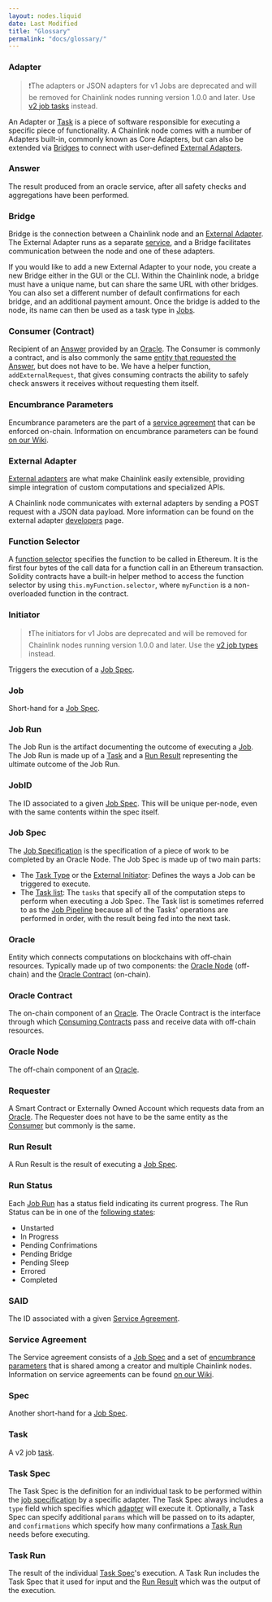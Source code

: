 ```yaml
---
layout: nodes.liquid
date: Last Modified
title: "Glossary"
permalink: "docs/glossary/"
---
```

### Adapter

> ❗️The adapters or JSON adapters for v1 Jobs are deprecated and will be removed for Chainlink nodes running version 1.0.0 and later. Use [v2 job tasks](/docs/tasks) instead.

An Adapter or [Task](#task) is a piece of software responsible for executing a specific piece of functionality. A Chainlink node comes with a number of Adapters built-in, commonly known as Core Adapters, but can also be extended via [Bridges](/docs/node-operators/) to connect with user-defined [External Adapters](#external-adapter).

### Answer

The result produced from an oracle service, after all safety checks and aggregations have been performed.

### Bridge

Bridge is the connection between a Chainlink node and an [External Adapter](#external-adapter). The External Adapter runs as a separate [service](https://en.wikipedia.org/wiki/Service-oriented_architecture), and a Bridge facilitates communication between the node and one of these adapters.

If you would like to add a new External Adapter to your node, you create a new Bridge either in the GUI or the CLI. Within the Chainlink node, a bridge must have a unique name, but can share the same URL with other bridges. You can also set a different number of default confirmations for each bridge, and an additional payment amount. Once the bridge is added to the node, its name can then be used as a task type in [Jobs](../jobs/).

### Consumer (Contract)

Recipient of an [Answer](#answer) provided by an [Oracle](#oracle). The Consumer is commonly a contract, and is also commonly the same [entity that requested the Answer](#requester), but does not have to be. We have a helper function, `
addExternalRequest`, that gives consuming contracts the ability to safely check answers it receives without requesting them itself.

### Encumbrance Parameters

Encumbrance parameters are the part of a [service agreement](#service-agreement) that can be enforced on-chain. Information on encumbrance parameters can be found <a href="https://github.com/smartcontractkit/chainlink/wiki/Service-Agreements-and-the-Coordinator-Contract" target="_blank">on our Wiki</a>.

### External Adapter

[External adapters](https://github.com/smartcontractkit/chainlink/wiki/External-Adapters) are what make Chainlink easily extensible, providing simple integration of custom computations and specialized APIs.

A Chainlink node communicates with external adapters by sending a POST request with a JSON data payload. More information can be found on the external adapter [developers](../developers/) page.

### Function Selector

A [function selector](https://docs.soliditylang.org/en/develop/abi-spec.html#function-selector) specifies the function to be called in Ethereum. It is the first four bytes of the call data for a function call in an Ethereum transaction. Solidity contracts have a built-in helper method to access the function selector by using `this.myFunction.selector`, where `myFunction` is a non-overloaded function in the contract.

### Initiator

> ❗️The initiators for v1 Jobs are deprecated and will be removed for Chainlink nodes running version 1.0.0 and later. Use the [v2 job types](/docs/jobs) instead.

Triggers the execution of a [Job Spec](#job-spec).

### Job

Short-hand for a [Job Spec](#job-spec).

### Job Run

The Job Run is the artifact documenting the outcome of executing a [Job](#job). The Job Run is made up of a [Task](#task) and a [Run Result](#run-result) representing the ultimate outcome of the Job Run.

### JobID

The ID associated to a given [Job Spec](#job-spec). This will be unique per-node, even with the same contents within the spec itself.

### Job Spec

The [Job Specification](../jobs/) is the specification of a piece of work to be completed by an Oracle Node. The Job Spec is made up of two main parts:

- The [Task Type](/docs/jobs/#shared-fields) or the [External Initiator](/docs/external-initiators-introduction/): Defines the ways a Job can be triggered to execute.
- The [Task list](#task-spec): The `tasks` that specify all of the computation steps to perform when executing a Job Spec. The Task list is sometimes referred to as the [Job Pipeline](/docs/jobs/task-types/pipelines/) because all of the Tasks' operations are performed in order, with the result being fed into the next task.

### Oracle

Entity which connects computations on blockchains with off-chain resources. Typically made up of two components: the [Oracle Node](#oracle-node) (off-chain) and the [Oracle Contract](#oracle-contract) (on-chain).

### Oracle Contract

The on-chain component of an [Oracle](#oracle). The Oracle Contract is the interface through which [Consuming Contracts](#consumer-contract) pass and receive data with off-chain resources.

### Oracle Node

The off-chain component of an [Oracle](#oracle).

### Requester

A Smart Contract or Externally Owned Account which requests data from an [Oracle](#oracle). The Requester does not have to be the same entity as the [Consumer](#consumer-contract) but commonly is the same.

### Run Result

A Run Result is the result of executing a [Job Spec](#job-spec).

### Run Status

Each [Job Run](#job) has a status field indicating its current progress. The Run Status can be in one of the [following states](https://godoc.org/github.com/smartcontractkit/chainlink/core/store/models/#pkg-constants):

- Unstarted
- In Progress
- Pending Confrimations
- Pending Bridge
- Pending Sleep
- Errored
- Completed

### SAID

The ID associated with a given [Service Agreement](#service-agreement).

### Service Agreement

The Service agreement consists of a [Job Spec](#job-spec) and a set of [encumbrance parameters](#encumbrance-parameters) that is shared among a creator and multiple Chainlink nodes. Information on service agreements can be found [on our Wiki](https://github.com/smartcontractkit/chainlink/wiki/Service-Agreements-and-the-Coordinator-Contract).

### Spec

Another short-hand for a [Job Spec](#job-spec).

### Task

A v2 job [task](/docs/tasks/).

### Task Spec

The Task Spec is the definition for an individual task to be performed within the [job specification](../jobs/) by a specific adapter. The Task Spec always includes a `type` field which specifies which [adapter](#adapter) will execute it. Optionally, a Task Spec can specify additional `params` which will be passed on to its adapter, and `confirmations` which specify how many confirmations a [Task Run](#task-run) needs before executing.

### Task Run

The result of the individual [Task Spec](#task-spec)'s execution. A Task Run includes the Task Spec that it used for input and the [Run Result](#run-result) which was the output of the execution.
